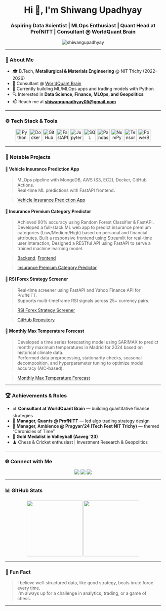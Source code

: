 <h1 align="center">Hi 👋, I'm Shiwang Upadhyay</h1>
<h3 align="center">Aspiring Data Scientist | MLOps Enthusiast | Quant Head at ProfNITT | Consultant @ WorldQuant Brain</h3>

<p align="center">
  <img src="https://komarev.com/ghpvc/?username=shiwangupadhyay&label=Profile%20views&color=0e75b6&style=flat" alt="shiwangupadhyay" />
</p>

---

### 🧠 About Me

- 🎓 B.Tech, **Metallurgical & Materials Engineering** @ NIT Trichy (2022–2026)
- 💼 Consultant @ [WorldQuant Brain](https://www.worldquant.com/brain/)
- 🧪 Currently building ML/MLOps apps and trading models with Python
- 🔍 Interested in **Data Science, Finance, MLOps, and Geopolitics**
- 📫 Reach me at **shiwangupadhyay05@gmail.com**

---

### ⚙️ Tech Stack & Tools

<p align="center">
  <img src="https://cdn.jsdelivr.net/gh/devicons/devicon/icons/python/python-original.svg" height="40" alt="Python" />
  <img src="https://cdn.jsdelivr.net/gh/devicons/devicon/icons/docker/docker-original.svg" height="40" alt="Docker" />
  <img src="https://cdn.jsdelivr.net/gh/devicons/devicon/icons/github/github-original.svg" height="40" alt="GitHub" />
  <img src="https://cdn.jsdelivr.net/gh/devicons/devicon/icons/fastapi/fastapi-original.svg" height="40" alt="FastAPI" />
  <img src="https://cdn.jsdelivr.net/gh/devicons/devicon/icons/jupyter/jupyter-original.svg" height="40" alt="Jupyter" />
  <img src="https://cdn.jsdelivr.net/gh/devicons/devicon/icons/sqlite/sqlite-original.svg" height="40" alt="SQL" />
  <img src="https://cdn.jsdelivr.net/gh/devicons/devicon/icons/pandas/pandas-original.svg" height="40" alt="Pandas" />
  <img src="https://cdn.jsdelivr.net/gh/devicons/devicon/icons/numpy/numpy-original.svg" height="40" alt="NumPy" />
  <img src="https://cdn.jsdelivr.net/gh/devicons/devicon/icons/tensorflow/tensorflow-original.svg" height="40" alt="TensorFlow" />
  <img src="https://cdn.jsdelivr.net/gh/devicons/devicon/icons/microsoftsqlserver/microsoftsqlserver-plain.svg" height="40" alt="PowerBI" />
</p>

---

### 💼 Notable Projects

#### 🔹 **Vehicle Insurance Prediction App**
> MLOps pipeline with MongoDB, AWS (S3, EC2), Docker, GitHub Actions.  
> Real-time ML predictions with FastAPI frontend.

> [Vehicle Insurance Prediction App](https://github.com/shiwangupadhyay/vehicle-insurance-project)

#### 🔹 **Insurance Premium Category Predictor**
> Achieved 90% accuracy using Random Forest Classifier & FastAPI.  
> Developed a full-stack ML web app to predict insurance premium categories (Low/Medium/High) based on personal and financial attributes.
> Built a responsive frontend using Streamlit for real-time user interaction, Designed a RESTful API using FastAPI to serve a trained machine learning model.

> [Backend](https://github.com/shiwangupadhyay/insurance_premium_prediction_api), [Frontend](https://github.com/shiwangupadhyay/Insurance_premium_prediction_app)

> [Insurance Premium Category Predictor](https://insurance-premiumprediction.streamlit.app/)

#### 🔹 **RSI Forex Strategy Screener**
> Real-time screener using FastAPI and Yahoo Finance API for ProfNITT.  
> Supports multi-timeframe RSI signals across 25+ currency pairs.

>[RSI Forex Strategy Screener](https://forex-rsi-screener-8onq.onrender.com/)

> [GitHub Repository](https://github.com/shiwangupadhyay/rsi_screener_final)

#### 🔹 **Monthly Max Temperature Forecast**
> Developed a time series forecasting model using SARIMAX to predict monthly maximum temperatures in Madrid for 2024 based on historical climate data.  
> Performed data preprocessing, stationarity checks, seasonal decomposition, and hyperparameter tuning to optimize model accuracy (AIC-based).

> [Monthly Max Temperature Forecast](https://github.com/shiwangupadhyay/Monthly-maximum-temperature-projection)

---

### 🏆 Achievements & Roles

- 📊 **Consultant at WorldQuant Brain** — building quantitative finance strategies
- 🤖 **Manager, Quants @ ProfNITT** — led algo trading strategy design
- 🎨 **Manager, Ambience @ Pragyan’24 (Tech Fest NIT Trichy)** — themed “Chronicles of Time”
- 🏐 **Gold Medalist in Volleyball (Aaveg '23)**
- ♟️ Chess & Cricket enthusiast | Investment Research & Geopolitics

---

### 🌐 Connect with Me

<p align="center">
  <a href="https://github.com/shiwangupadhyay"><img src="https://img.shields.io/badge/GitHub-181717?style=for-the-badge&logo=github&logoColor=white" /></a>
  <a href="https://linkedin.com/in/shiwangupadhyay"><img src="https://img.shields.io/badge/LinkedIn-0077B5?style=for-the-badge&logo=linkedin&logoColor=white" /></a>
  <a href="mailto:shiwangupadhyay05@gmail.com"><img src="https://img.shields.io/badge/Email-D14836?style=for-the-badge&logo=gmail&logoColor=white" /></a>
</p>

---

### 📊 GitHub Stats

<p align="center">
  <img src="https://github-readme-stats.vercel.app/api?username=shiwangupadhyay&show_icons=true&theme=tokyonight" height="180" />
  <img src="https://github-readme-streak-stats.herokuapp.com/?user=shiwangupadhyay&theme=tokyonight" height="180" />
</p>

---

### 🧮 Fun Fact

> I believe well-structured data, like good strategy, beats brute force every time.  
> I'm always up for a challenge in analytics, trading, or a game of chess.

---
